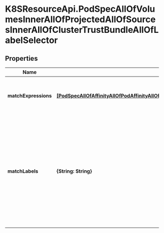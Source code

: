 # K8SResourceApi.PodSpecAllOfVolumesInnerAllOfProjectedAllOfSourcesInnerAllOfClusterTrustBundleAllOfLabelSelector

## Properties

Name | Type | Description | Notes
------------ | ------------- | ------------- | -------------
**matchExpressions** | [**[PodSpecAllOfAffinityAllOfPodAffinityAllOfPreferredDuringSchedulingIgnoredDuringExecutionInnerAllOfPodAffinityTermAllOfLabelSelectorAllOfMatchExpressionsInner]**](PodSpecAllOfAffinityAllOfPodAffinityAllOfPreferredDuringSchedulingIgnoredDuringExecutionInnerAllOfPodAffinityTermAllOfLabelSelectorAllOfMatchExpressionsInner.md) | matchExpressions is a list of label selector requirements. The requirements are ANDed. | [optional] 
**matchLabels** | **{String: String}** | matchLabels is a map of {key,value} pairs. A single {key,value} in the matchLabels map is equivalent to an element of matchExpressions, whose key field is \&quot;key\&quot;, the operator is \&quot;In\&quot;, and the values array contains only \&quot;value\&quot;. The requirements are ANDed. | [optional] 


